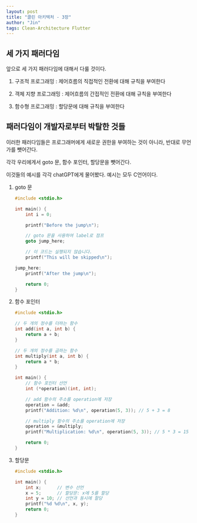 ```yaml
---
layout: post
title: "클린 아키텍처 - 3장"
author: "Jin"
tags: Clean-Architecture Flutter
---
```


## 세 가지 패러다임

앞으로 세 가지 패러다임에 대해서 다룰 것이다.

1. 구조적 프로그래밍 : 제어흐름의 직접적인 전환에 대해 규칙을 부여한다

2. 객체 지향 프로그래밍 : 제어흐름의 간접적인 전환에 대해 규칙을 부여한다

3. 함수형 프로그래밍 : 할당문에 대해 규칙을 부여한다



## 패러다임이 개발자로부터 박탈한 것들

이러한 패러다임들은 프로그래머에게 새로운 권한을 부여하는 것이 아니라, 반대로 무언가를 뺏어간다.

각각 우리에게서 goto 문, 함수 포인터, 할당문을 뺏어간다.

이것들의 예시를 각각 chatGPT에게 물어봤다. 예시는 모두 C언어이다.


1. goto 문

    ```c
    #include <stdio.h>

    int main() {
        int i = 0;

        printf("Before the jump\n");

        // goto 문을 사용하여 label로 점프
        goto jump_here;

        // 이 코드는 실행되지 않습니다.
        printf("This will be skipped\n");

    jump_here:
        printf("After the jump\n");

        return 0;
    }
    ```

1. 함수 포인터

    ```c
    #include <stdio.h>

    // 두 개의 정수를 더하는 함수
    int add(int a, int b) {
        return a + b;
    }

    // 두 개의 정수를 곱하는 함수
    int multiply(int a, int b) {
        return a * b;
    }

    int main() {
        // 함수 포인터 선언
        int (*operation)(int, int);

        // add 함수의 주소를 operation에 저장
        operation = &add;
        printf("Addition: %d\n", operation(5, 3)); // 5 + 3 = 8

        // multiply 함수의 주소를 operation에 저장
        operation = &multiply;
        printf("Multiplication: %d\n", operation(5, 3)); // 5 * 3 = 15

        return 0;
    }
    ```

1. 할당문

    ```c
    #include <stdio.h>

    int main() {
        int x;      // 변수 선언
        x = 5;      // 할당문: x에 5를 할당
        int y = 10; // 선언과 동시에 할당
        printf("%d %d\n", x, y);
        return 0;
    }
    ```
